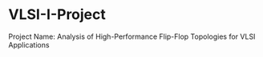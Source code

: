 # VLSI-I-Project
Project Name: Analysis of High-Performance  Flip-Flop Topologies for VLSI Applications
